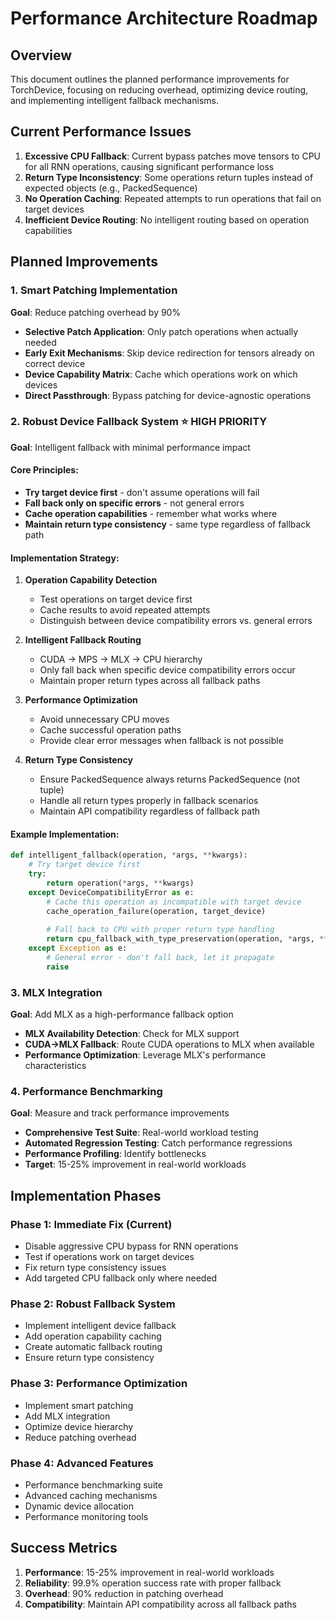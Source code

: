 # Performance Architecture Roadmap

## Overview

This document outlines the planned performance improvements for TorchDevice, focusing on reducing overhead, optimizing device routing, and implementing intelligent fallback mechanisms.

## Current Performance Issues

1. **Excessive CPU Fallback**: Current bypass patches move tensors to CPU for all RNN operations, causing significant performance loss
2. **Return Type Inconsistency**: Some operations return tuples instead of expected objects (e.g., PackedSequence)
3. **No Operation Caching**: Repeated attempts to run operations that fail on target devices
4. **Inefficient Device Routing**: No intelligent routing based on operation capabilities

## Planned Improvements

### 1. Smart Patching Implementation

**Goal**: Reduce patching overhead by 90%

- **Selective Patch Application**: Only patch operations when actually needed
- **Early Exit Mechanisms**: Skip device redirection for tensors already on correct device
- **Device Capability Matrix**: Cache which operations work on which devices
- **Direct Passthrough**: Bypass patching for device-agnostic operations

### 2. Robust Device Fallback System ⭐ **HIGH PRIORITY**

**Goal**: Intelligent fallback with minimal performance impact

#### **Core Principles:**
- **Try target device first** - don't assume operations will fail
- **Fall back only on specific errors** - not general errors
- **Cache operation capabilities** - remember what works where
- **Maintain return type consistency** - same type regardless of fallback path

#### **Implementation Strategy:**
1. **Operation Capability Detection**
   - Test operations on target device first
   - Cache results to avoid repeated attempts
   - Distinguish between device compatibility errors vs. general errors

2. **Intelligent Fallback Routing**
   - CUDA → MPS → MLX → CPU hierarchy
   - Only fall back when specific device compatibility errors occur
   - Maintain proper return types across all fallback paths

3. **Performance Optimization**
   - Avoid unnecessary CPU moves
   - Cache successful operation paths
   - Provide clear error messages when fallback is not possible

4. **Return Type Consistency**
   - Ensure PackedSequence always returns PackedSequence (not tuple)
   - Handle all return types properly in fallback scenarios
   - Maintain API compatibility regardless of fallback path

#### **Example Implementation:**
```python
def intelligent_fallback(operation, *args, **kwargs):
    # Try target device first
    try:
        return operation(*args, **kwargs)
    except DeviceCompatibilityError as e:
        # Cache this operation as incompatible with target device
        cache_operation_failure(operation, target_device)
        
        # Fall back to CPU with proper return type handling
        return cpu_fallback_with_type_preservation(operation, *args, **kwargs)
    except Exception as e:
        # General error - don't fall back, let it propagate
        raise
```

### 3. MLX Integration

**Goal**: Add MLX as a high-performance fallback option

- **MLX Availability Detection**: Check for MLX support
- **CUDA→MLX Fallback**: Route CUDA operations to MLX when available
- **Performance Optimization**: Leverage MLX's performance characteristics

### 4. Performance Benchmarking

**Goal**: Measure and track performance improvements

- **Comprehensive Test Suite**: Real-world workload testing
- **Automated Regression Testing**: Catch performance regressions
- **Performance Profiling**: Identify bottlenecks
- **Target**: 15-25% improvement in real-world workloads

## Implementation Phases

### Phase 1: Immediate Fix (Current)
- Disable aggressive CPU bypass for RNN operations
- Test if operations work on target devices
- Fix return type consistency issues
- Add targeted CPU fallback only where needed

### Phase 2: Robust Fallback System
- Implement intelligent device fallback
- Add operation capability caching
- Create automatic fallback routing
- Ensure return type consistency

### Phase 3: Performance Optimization
- Implement smart patching
- Add MLX integration
- Optimize device hierarchy
- Reduce patching overhead

### Phase 4: Advanced Features
- Performance benchmarking suite
- Advanced caching mechanisms
- Dynamic device allocation
- Performance monitoring tools

## Success Metrics

1. **Performance**: 15-25% improvement in real-world workloads
2. **Reliability**: 99.9% operation success rate with proper fallback
3. **Overhead**: 90% reduction in patching overhead
4. **Compatibility**: Maintain API compatibility across all fallback paths 